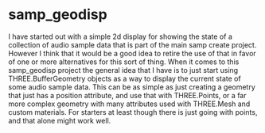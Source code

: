 # samp_geodisp

I have started out with a simple 2d display for showing the state of a collection of audio sample data that is part of the main samp create project. However I think that it would be a good idea to retire the use of that in favor of one or more alternatives for this sort of thing. When it comes to this samp\_geodisp project the general idea that I have is to just start using THREE.BufferGeometry objects as a way to display the current state of some audio sample data. This can be as simple as just creating a geometry that just has a position attribute, and use that with THREE.Points, or a far more complex geometry with many attributes used with THREE.Mesh and custom materials. For starters at least though there is just going with points, and that alone might work well.
